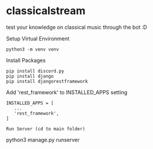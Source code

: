 # classicalstream
test your knowledge on classical music through the bot :D

Setup Virtual Environment
```
python3 -m venv venv
```

Install Packages
```
pip install discord.py
pip install django
pip install djangorestframework
```

Add 'rest_framework' to INSTALLED_APPS setting
```
INSTALLED_APPS = [
   ...
   'rest_framework',
]

Run Server (cd to main folder)
```
python3 manage.py runserver
```
